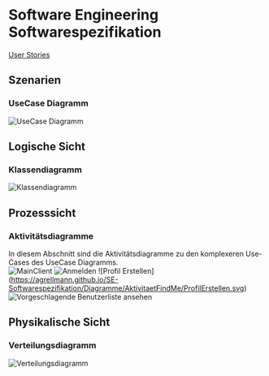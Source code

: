 # Software Engineering Softwarespezifikation

[User Stories](UserStories.md ':include')

## Szenarien

### UseCase Diagramm
![UseCase Diagramm](https://agrellmann.github.io/SE-Softwarespezifikation/Diagramme/UseCaseFindMe.svg)

## Logische Sicht

### Klassendiagramm
![Klassendiagramm](https://agrellmann.github.io/SE-Softwarespezifikation/Diagramme/KlassenFindMe.svg)

## Prozesssicht

### Aktivitätsdiagramme
In diesem Abschnitt sind die Aktivitätsdiagramme zu den komplexeren Use-Cases des UseCase Diagramms.  
![MainClient](https://agrellmann.github.io/SE-Softwarespezifikation/Diagramme/AktivitaetFindMe/MainClientKommunikation.svg)
![Anmelden](https://agrellmann.github.io/SE-Softwarespezifikation/Diagramme/AktivitaetFindMe/Anmelden.svg)
![Profil Erstellen] (https://agrellmann.github.io/SE-Softwarespezifikation/Diagramme/AktivitaetFindMe/ProfilErstellen.svg)
![Vorgeschlagende Benutzerliste ansehen](https://agrellmann.github.io/SE-Softwarespezifikation/Diagramme/AktivitaetFindMe/vorgeschlagendeBenutzerlisteAnsehen.svg)

## Physikalische Sicht

### Verteilungsdiagramm
![Verteilungsdiagramm](https://agrellmann.github.io/SE-Softwarespezifikation/Diagramme/VerteilungFindMe.svg)
